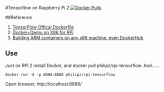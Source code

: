 #Tensorflow on Raspberry Pi 2
[![Docker Pulls](https://img.shields.io/docker/pulls/philipz/rpi-tensorflow.svg?maxAge=2592000)](https://hub.docker.com/r/philipz/rpi-tensorflow/)

##Reference
1. [TensorFlow Offical Dockerfile](https://github.com/tensorflow/tensorflow/blob/master/tensorflow/tools/docker/Dockerfile)
2. [Docker+Qemu on X86 for RPi](http://www.slideshare.net/philipzh/docker-qemu-on-x86-for-raspberry-pi)
3. [Building ARM containers on any x86 machine, even  DockerHub](https://resin.io/blog/building-arm-containers-on-any-x86-machine-even-dockerhub/)

## Use
Just on RPi 2 install Docker, and docker pull philipz/rpi-tensorflow. And......

`docker run -d -p 8888:8888 philipz/rpi-tensorflow`

Open browser, http://localhost:8888/

